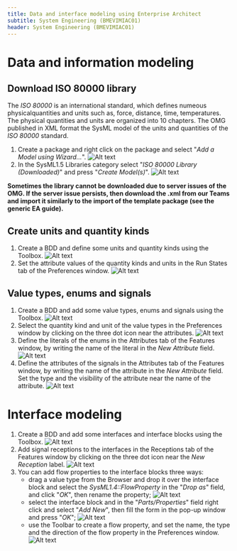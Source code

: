 ```yaml
---
title: Data and interface modeling using Enterprise Architect
subtitle: System Engineering (BMEVIMIAC01)
header: System Engineering (BMEVIMIAC01)
---
```



# Data and information modeling

## Download ISO 80000 library

The *ISO 80000* is an international standard, which defines numeous physicalquantities and units such as, force, distance, time, temperatures. The physical quantities and units are organized into 10 chapters. The OMG published in XML format the SysML model of the units and quantities of the *ISO 80000* standard. 

1. Create a package and right click on the package and select "*Add a Model using Wizard...*".
![Alt text](figs/ea-data-and-information/image.png)
1. In the SysML1.5 Libraries category select "*ISO 80000 Library (Downloaded)*" and press "*Create Model(s)*". 
![Alt text](figs/ea-data-and-information/image-1.png)

**Sometimes the library cannot be downloaded due to server issues of the OMG. If the server issue persists, then download the .xml from our Teams and import it similarly to the import of the template package (see the generic EA guide).**


## Create units and quantity kinds

1. Create a BDD and define some units and quantity kinds using the Toolbox.
![Alt text](figs/ea-data-and-information/image-2.png)
1. Set the attribute values of the quantity kinds and units in the Run States tab of the Preferences window.
![Alt text](figs/ea-data-and-information/image-3.png)

## Value types, enums and signals

1. Create a BDD and add some value types, enums and signals using the Toolbox.
![Alt text](figs/ea-data-and-information/image-5.png)
2. Select the quantity kind and unit of the value types in the Preferences window by clicking on the three dot icon near the attributes.
![Alt text](figs/ea-data-and-information/image-6.png)
3. Define the literals of the enums in the Attributes tab of the Features window, by writing the name of the literal in the *New Attribute* field.
![Alt text](figs/ea-data-and-information/image-8.png)
4. Define the attributes of the signals in the Attributes tab of the Features window, by writing the name of the attribute in the *New Attribute* field. Set the type and the visibility of the attribute near the name of the attribute.
![Alt text](figs/ea-data-and-information/image-10.png)

# Interface modeling

1. Create a BDD and add some interfaces and interface blocks using the Toolbox.
![Alt text](figs/ea-data-and-information/image-11.png)
1. Add signal receptions to the interfaces in the Receptions tab of the Features window by clicking on the three dot icon near the *New Reception* label.
![Alt text](figs/ea-data-and-information/image-12.png)
1. You can add flow properties to the interface blocks three ways:
      - drag a value type from the Browser and drop it over the interface block and select the *SysML1.4::FlowProperty* in the "*Drop as*" field, and click "*OK*", then rename the property;
      ![Alt text](figs/ea-data-and-information/image-13.png)
      - select the interface block and in the "*Parts/Properties*" field right click and select "*Add New*", then fill the form in the pop-up window and press "*OK*";
      ![Alt text](figs/ea-data-and-information/image-14.png)
      - use the Toolbar to create a flow property, and set the name, the type and the direction of the flow property in the Preferences window.
      ![Alt text](figs/ea-data-and-information/image-15.png)